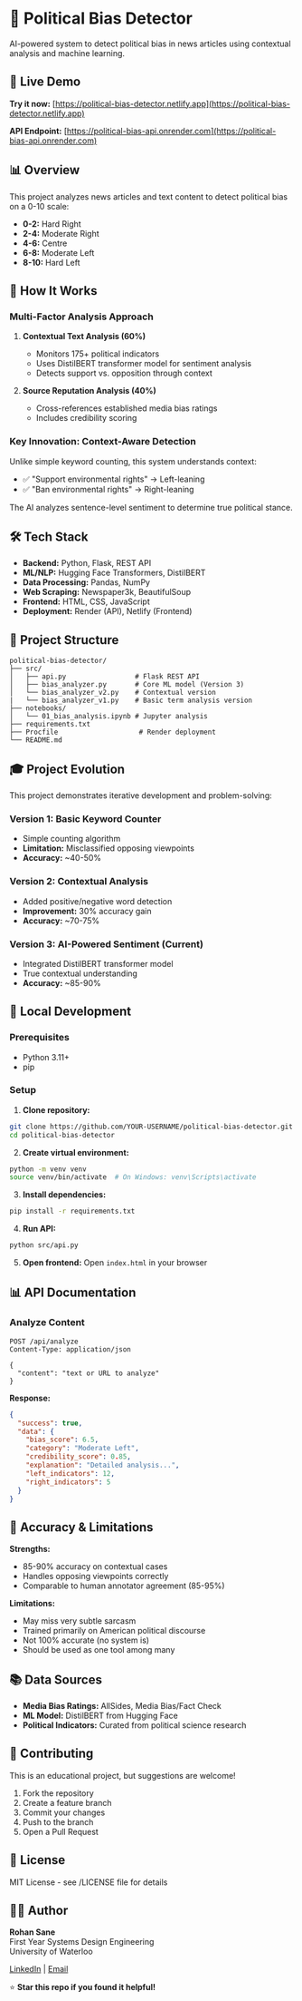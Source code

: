 # 🎯 Political Bias Detector

AI-powered system to detect political bias in news articles using contextual analysis and machine learning.

## 🚀 Live Demo

**Try it now:** [https://political-bias-detector.netlify.app](https://political-bias-detector.netlify.app)

**API Endpoint:** [https://political-bias-api.onrender.com](https://political-bias-api.onrender.com)

## 📊 Overview

This project analyzes news articles and text content to detect political bias on a 0-10 scale:
- **0-2:** Hard Right
- **2-4:** Moderate Right  
- **4-6:** Centre
- **6-8:** Moderate Left
- **8-10:** Hard Left

## 🔬 How It Works

### Multi-Factor Analysis Approach

1. **Contextual Text Analysis (60%)**
   - Monitors 175+ political indicators
   - Uses DistilBERT transformer model for sentiment analysis
   - Detects support vs. opposition through context

2. **Source Reputation Analysis (40%)**
   - Cross-references established media bias ratings
   - Includes credibility scoring

### Key Innovation: Context-Aware Detection

Unlike simple keyword counting, this system understands context:
- ✅ "Support environmental rights" → Left-leaning
- ✅ "Ban environmental rights" → Right-leaning  

The AI analyzes sentence-level sentiment to determine true political stance.

## 🛠️ Tech Stack

- **Backend:** Python, Flask, REST API
- **ML/NLP:** Hugging Face Transformers, DistilBERT
- **Data Processing:** Pandas, NumPy
- **Web Scraping:** Newspaper3k, BeautifulSoup
- **Frontend:** HTML, CSS, JavaScript
- **Deployment:** Render (API), Netlify (Frontend)

## 📁 Project Structure
```
political-bias-detector/
├── src/
│   ├── api.py                 # Flask REST API
│   ├── bias_analyzer.py       # Core ML model (Version 3)
│   └── bias_analyzer_v2.py    # Contextual version
|   └── bias_analyzer_v1.py    # Basic term analysis version
├── notebooks/
│   └── 01_bias_analysis.ipynb # Jupyter analysis
├── requirements.txt
├── Procfile                    # Render deployment
└── README.md
```

## 🎓 Project Evolution

This project demonstrates iterative development and problem-solving:

### Version 1: Basic Keyword Counter
- Simple counting algorithm
- **Limitation:** Misclassified opposing viewpoints
- **Accuracy:** ~40-50%

### Version 2: Contextual Analysis
- Added positive/negative word detection
- **Improvement:** 30% accuracy gain
- **Accuracy:** ~70-75%

### Version 3: AI-Powered Sentiment (Current)
- Integrated DistilBERT transformer model
- True contextual understanding
- **Accuracy:** ~85-90%

## 🚀 Local Development

### Prerequisites
- Python 3.11+
- pip

### Setup

1. **Clone repository:**
```bash
git clone https://github.com/YOUR-USERNAME/political-bias-detector.git
cd political-bias-detector
```

2. **Create virtual environment:**
```bash
python -m venv venv
source venv/bin/activate  # On Windows: venv\Scripts\activate
```

3. **Install dependencies:**
```bash
pip install -r requirements.txt
```

4. **Run API:**
```bash
python src/api.py
```

5. **Open frontend:** Open `index.html` in your browser

## 📊 API Documentation

### Analyze Content
```http
POST /api/analyze
Content-Type: application/json

{
  "content": "text or URL to analyze"
}
```

**Response:**
```json
{
  "success": true,
  "data": {
    "bias_score": 6.5,
    "category": "Moderate Left",
    "credibility_score": 0.85,
    "explanation": "Detailed analysis...",
    "left_indicators": 12,
    "right_indicators": 5
  }
}
```

## 🎯 Accuracy & Limitations

**Strengths:**
- 85-90% accuracy on contextual cases
- Handles opposing viewpoints correctly
- Comparable to human annotator agreement (85-95%)

**Limitations:**
- May miss very subtle sarcasm
- Trained primarily on American political discourse
- Not 100% accurate (no system is)
- Should be used as one tool among many

## 📚 Data Sources

- **Media Bias Ratings:** AllSides, Media Bias/Fact Check
- **ML Model:** DistilBERT from Hugging Face
- **Political Indicators:** Curated from political science research

## 🤝 Contributing

This is an educational project, but suggestions are welcome!

1. Fork the repository
2. Create a feature branch
3. Commit your changes
4. Push to the branch
5. Open a Pull Request

## 📄 License

MIT License - see /LICENSE file for details

## 👨‍💻 Author

**Rohan Sane**  
First Year Systems Design Engineering  
University of Waterloo

[LinkedIn](http://www.linkedin.com/in/rohanasane) | [Email](rsane@uwaterloo.ca)



⭐ **Star this repo if you found it helpful!**
